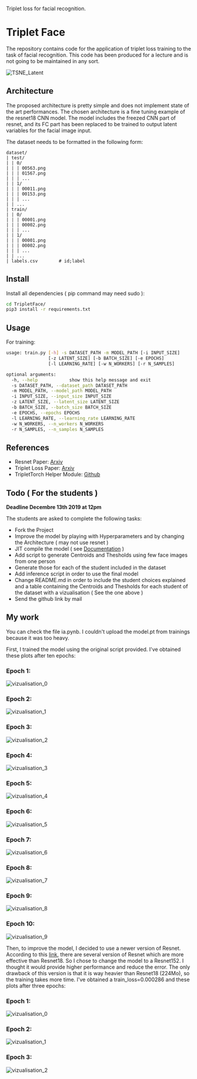 Triplet loss for facial recognition.

# Triplet Face

The repository contains code for the application of triplet loss training to the
task of facial recognition. This code has been produced for a lecture and is not
going to be maintained in any sort.

![TSNE_Latent](TSNE_Latent.png)

## Architecture

The proposed architecture is pretty simple and does not implement state of the
art performances. The chosen architecture is a fine tuning example of the
resnet18 CNN model. The model includes the freezed CNN part of resnet, and its
FC part has been replaced to be trained to output latent variables for the
facial image input.

The dataset needs to be formatted in the following form:
```
dataset/
| test/
| | 0/
| | | 00563.png
| | | 01567.png
| | | ...
| | 1/
| | | 00011.png
| | | 00153.png
| | | ...
| | ...
| train/
| | 0/
| | | 00001.png
| | | 00002.png
| | | ...
| | 1/
| | | 00001.png
| | | 00002.png
| | | ...
| | ...
| labels.csv        # id;label
```

## Install

Install all dependencies ( pip command may need sudo ):
```bash
cd TripletFace/
pip3 install -r requirements.txt
```

## Usage

For training:
```bash
usage: train.py [-h] -s DATASET_PATH -m MODEL_PATH [-i INPUT_SIZE]
                [-z LATENT_SIZE] [-b BATCH_SIZE] [-e EPOCHS]
                [-l LEARNING_RATE] [-w N_WORKERS] [-r N_SAMPLES]

optional arguments:
  -h, --help            show this help message and exit
  -s DATASET_PATH, --dataset_path DATASET_PATH
  -m MODEL_PATH, --model_path MODEL_PATH
  -i INPUT_SIZE, --input_size INPUT_SIZE
  -z LATENT_SIZE, --latent_size LATENT_SIZE
  -b BATCH_SIZE, --batch_size BATCH_SIZE
  -e EPOCHS, --epochs EPOCHS
  -l LEARNING_RATE, --learning_rate LEARNING_RATE
  -w N_WORKERS, --n_workers N_WORKERS
  -r N_SAMPLES, --n_samples N_SAMPLES
```

## References

* Resnet Paper: [Arxiv](https://arxiv.org/pdf/1512.03385.pdf)
* Triplet Loss Paper: [Arxiv](https://arxiv.org/pdf/1503.03832.pdf)
* TripletTorch Helper Module: [Github](https://github.com/TowardHumanizedInteraction/TripletTorch)

## Todo ( For the students )

**Deadline Decembre 13th 2019 at 12pm**

The students are asked to complete the following tasks:
* Fork the Project
* Improve the model by playing with Hyperparameters and by changing the Architecture ( may not use resnet )
* JIT compile the model ( see [Documentation](https://pytorch.org/docs/stable/jit.html#torch.jit.trace) )
* Add script to generate Centroids and Thesholds using few face images from one person
* Generate those for each of the student included in the dataset
* Add inference script in order to use the final model
* Change README.md in order to include the student choices explained and a table containing the Centroids and Thesholds for each student of the dataset with a vizualisation ( See the one above )
* Send the github link by mail

## My work

You can check the file ia.pynb.
I couldn't upload the model.pt from trainings because it was too heavy.

First, I trained the model using the original script provided.
I've obtained these plots after ten epochs:

### Epoch 1:
![vizualisation_0](tripletface/model/vizualisation_0.png)

### Epoch 2:
![vizualisation_1](tripletface/model/vizualisation_1.png)

### Epoch 3:
![vizualisation_2](tripletface/model/vizualisation_2.png)

### Epoch 4:
![vizualisation_3](tripletface/model/vizualisation_3.png)

### Epoch 5:
![vizualisation_4](tripletface/model/vizualisation_4.png)

### Epoch 6:
![vizualisation_5](tripletface/model/vizualisation_5.png)

### Epoch 7:
![vizualisation_6](tripletface/model/vizualisation_6.png)

### Epoch 8:
![vizualisation_7](tripletface/model/vizualisation_7.png)

### Epoch 9:
![vizualisation_8](tripletface/model/vizualisation_8.png)

### Epoch 10:
![vizualisation_9](tripletface/model/vizualisation_9.png)

Then, to improve the model, I decided to use a newer version of Resnet.
According to this [link](https://pytorch.org/docs/stable/torchvision/models.html), there are several version of Resnet which are more effective than Resnet18. So I chose to change the model to a Resnet152. I thought it would provide higher performance and reduce the error.
The only drawback of this version is that it is way heavier than Resnet18 (224Mo), so the training takes more time.
I've obtained a train_loss=0.000286 and these plots after three epochs:

### Epoch 1:
![vizualisation_0](tripletface/model2/vizualisation_0.png)

### Epoch 2:
![vizualisation_1](tripletface/model2/vizualisation_1.png)

### Epoch 3:
![vizualisation_2](tripletface/model2/vizualisation_2.png)
